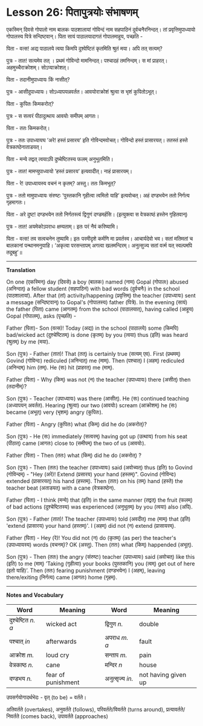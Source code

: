 # Lesson 26: पितापुत्रयोः संभाषणम्

एकस्मिन् दिवसे गोपालो नाम बालकः पाठशालायां गोविन्दं नाम सहपाठिनं दुर्वचनैरनिन्दत्। तां प्रवृत्तिमुपाध्यायो गोपालस्य पित्रे सन्दिष्टवान्। पिता सायं पाठालयादागतं गोपालमाहूय, पच्छति -

पिता - वत्स! अद्य पाठालये त्वया किमपि दुश्वेष्टितं कृतमिति श्रुतं मया। अपि तत् सत्यम्?

पुत्रः - तात! सत्यमेव तत् । प्रथमं गोविन्दो मामनिन्दत्। पश्चादहं तमनिन्दम्। स मां प्राहरत्। अहमुच्चैराक्रोशम्। सोऽप्याक्रोशत्।

पिता - तदानीमुपाध्यायः किं नासीत्?

पुत्रः - आसीदुपाध्यायः। सोऽध्यापयन्नवर्तत। आवयोराक्रोशं श्रुत्वा स भृशं कुपितोऽभूत्।

पिता - कुपितः किमकरोत्?

पुत्रः - स सत्वरं पीठादुत्थाय आवयोः समीपम् आगतः।

पिता - ततः किमकरोत्।

पुत्रः - ततः उपाध्यायघ ’अरे! हस्तं प्रसारय’ इति गोविन्दमवोचत्। गोविन्दो हस्तं प्रासारयत्। ततस्तं हस्ते वेत्रकाष्ठेनाताडयत्।

पिता - मन्ये तद्वत् त्वयाऽपि दुष्चेष्टितस्य फलम् अनुभूतमिति।

पुत्रः - तात! मामप्युपाध्यायो ’हस्तं प्रसारय’ इत्यवादीत्। नाहं प्रासारयम्।

पिता - रे! उपाध्यायस्य वचनं न कृतम्? अस्तु। ततः किमभूत्?

पुत्रः - ततो मामुपाध्यायः संरुष्टः ’पुस्तकानि गृहीत्वा त्वमितो याहि’ इत्यवोचत्। अहं दण्डभयेन ततो निर्गत्य गृहमागतः।

पिता - अरे दुष्ट! दण्डभयेन ततो निर्गतस्त्वं द्विगुणं दण्डमर्हसि। (इत्युक्त्वा स वेत्रकाष्ठं हस्तेन गृहितवान्)

पुत्रः - तात! अयमेकोऽपराधः क्षम्यताम्। इतः परं नैवं करिष्यामि। 

पिता - वत्स! तव सत्वचनेन तुष्यामि। इतः परमीदृशे कर्मणि मा प्रवर्तस्व। आचार्यदेवो भव। सतां मतिमतां च बालकानां पन्थानमनुयाहि। ’अकृत्वा परसन्तापम् अगत्वा खलमन्दिरम्। अनुत्सुज्य सतां वर्त्म यत् स्वल्पमपि तदूबहु’॥

---

**Translation**

On one (एकस्मिन्) day (दिवसे) a boy (बालकः) named (नाम) Gopal (गोपालः) abused (अनिन्दत्) a fellow student (सहपाठिनं) with bad words (दुर्वचनैः) in the school (पाठशालायां). After that (तां) activity/happening (प्रवृत्तिम्) the teacher (उपाध्यायः) sent a message (सन्दिष्टवान्) to Gopal's (गोपालस्य) father (पित्रे). In the evening (सायं) the father (पिता) came (आगतम्) from the school (पाठालयात्), having called (आहूय) Gopal (गोपालम्), asks (पृच्छति) - 

Father (पिता)- Son (वत्स)! Today (अद्य) in the school (पाठालये) some (किमपि) bad/wicked act (दुश्चेष्टितम्) is done (कृतम्) by you (त्वया) thus (इति) was heard (श्रुतम्) by me (मया).

Son (पुत्रः) - Father (तात)! That (तत्) is certainly true (सत्यम् एव). First (प्रथमम्) Govind (गोविन्दः) rediculed (अनिन्दत्) me (माम्). Then (पश्चात्) I (अहम्) rediculed (अनिन्दम्) him (तम्). He (सः) hit (प्राहरत्) me (माम्).

Father (पिता) - Why (किम्) was not (न) the teacher (उपाध्यायः)  there (असीत्) then (तदानीम्)?

Son (पुत्रः) - Teacher (उपाध्यायः) was there (आसीत्). He (सः) continued teaching (अध्यापयन् अवर्तत). Hearing (श्रुत्वा) our two (आवयोः) scream (आक्रोशम्) he (सः) became (अभूत्) very (भृशम्) angry (कुपितः).

Father (पिता) - Angry (कुपितः) what (किम्) did he do (अकरोत्)?

Son (पुत्रः) - He (सः) immediately (सत्वरम्) having got up (उत्थाय) from his seat (पीठात्) came (आगतः) close to (समीपम्) the two of us (आवयोः).

Father (पिता) - Then (ततः) what (किम्) did he do (अकरोत्) ?

Son (पुत्रः) - Then (ततः) the teacher (उपाध्यायः) said (अवोच्यत्) thus (इति) to Govind (गोविन्दम्) - "Hey (अरे)! Extend (प्रसारय) your hand (हस्तम्)". Govind (गोविन्दः) extended (प्रासारयत्) his hand (हस्तम्). Then (ततः) on his (तम्) hand (हस्ते) the teacher beat (अताडयत्) with a cane (वेत्रकाष्ठेन).

Father (पिता) - I think (मन्ये) that (इति) in the same manner (तद्वत्) the fruit (फलम्) of bad actions (दुश्चेष्टितस्य) was experienced (अनुभूतम्) by you (त्वया) also (अपि).

Son (पुत्रः) - Father (तात)! The teacher (उपाध्यायः) told (अवदीत्) me (माम्) that (इति) 'extend (प्रासारय) your hand (हस्तम्)'. I (अहम्) did not (न) extend (प्रासायरम्).

Father (पिता) - Hey (रे)! You did not (न) do (कृतम्) (as per) the teacher's (उपाध्यायस्य) words (वचनम्)? OK (अस्तु). Then (ततः) what (किम्) happended (अभूत्).

Son (पुत्रः) - Then (ततः) the angry (संरुष्टः) teacher (उपाध्यायः) said (अवोचत्) like this (इति) to me (माम्) ’Taking (गृहीत्वा) your books (पुस्तकानि) you (त्वम्) get out of here (इतो याहि)’. Then (ततः) fearing punishment (दण्डभयेन) I (अहम्), leaving there/exiting (निर्गत्य) came (आगतः) home (गृहम्).

---

**Notes and Vocabulary**

| Word | Meaning | Word | Meaning |
| --- | --- | --- | --- |
| दुश्चेष्टित *n. a* | wicked act | द्विगुण *n.* | double |
| पश्चात् *in* | afterwards | अपराध *m. a* | fault |
| आक्रोश *m.* | loud cry | सन्ताप *m.* | pain|
| वेत्रकाष्ठ *n.* | cane | मन्दिर *n* | house |
| दण्डभय *n.* | fear of punishment | अनुत्सृज्य *in.* | not having given up |


उपसर्गयोगादर्थभेदः - वृत् (to be) = वर्तते।

अतिवर्तते (overtakes), अनुवर्तते (follows), परिवर्तते/विवर्तते (turns around), प्रत्यावर्तते/निवर्तते (comes back), उपावर्तते (approaches)